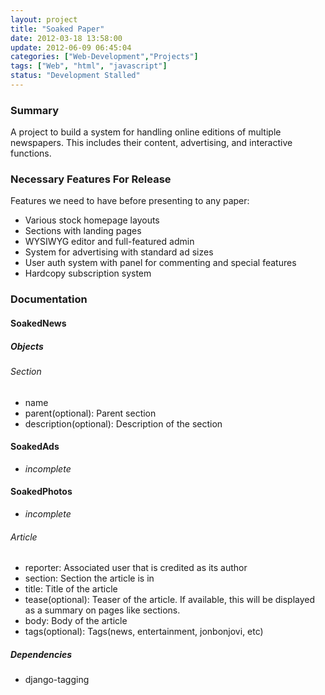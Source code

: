 ```yaml
---
layout: project
title: "Soaked Paper"
date: 2012-03-18 13:58:00
update: 2012-06-09 06:45:04
categories: ["Web-Development","Projects"]
tags: ["Web", "html", "javascript"]
status: "Development Stalled"
---
```


### Summary

A project to build a system for handling online editions of multiple newspapers. This includes their content, advertising, and interactive functions.

### Necessary Features For Release
Features we need to have before presenting to any paper:

- Various stock homepage layouts
- Sections with landing pages
- WYSIWYG editor and full-featured admin
- System for advertising with standard ad sizes
- User auth system with panel for commenting and special features
- Hardcopy subscription system

### Documentation

#### SoakedNews

##### Objects
###### Section
- name
- parent(optional): Parent section
- description(optional): Description of the section

#### SoakedAds

- *incomplete*

#### SoakedPhotos

- *incomplete*

###### Article
- reporter: Associated user that is credited as its author
- section: Section the article is in
- title: Title of the article
- tease(optional): Teaser of the article.  If available, this will be displayed as a summary on pages like sections.
- body: Body of the article
- tags(optional): Tags(news, entertainment, jonbonjovi, etc)

##### Dependencies

- django-tagging